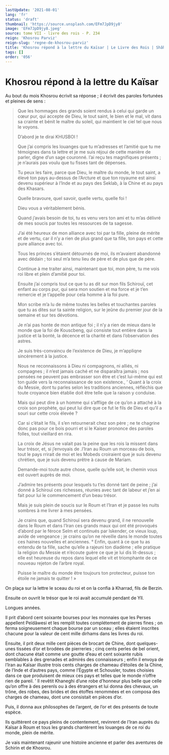 ```yaml
---
lastUpdate: '2021-08-01'
lang: 'fr'
status: 'draft'
thumbnail: 'https://source.unsplash.com/EFm7JpD9jy8'
image: 'EFm7JpD9jy8.jpeg'
source: tome VII - livre des rois - P. 234
reign: 'Khosrou Parviz'
reign-slug: 'regne-de-khosrou-parviz'
title: 'Khosrou répond à la lettre du Kaïsar | Le Livre des Rois | Shâhnâmeh'
tags: []
order: '056'
---
```


<!-- LTeX: language=fr -->

# Khosrou répond à la lettre du Kaïsar

Au bout du mois Khosrou écrivit sa réponse ; il écrivit des paroles fortunées et pleines de sens :

> Que les hommages des grands soient rendus à celui qui garde un cœur pur, qui accepte de Dieu, le tout saint, le bien et le mal, vit dans sa crainte et bénit le maître du soleil, qui maintient le ciel tel que nous le voyons.
>
> D’abord je te dirai KHUSBOI !
>
> Que j’ai compris les louanges que tu m’adresses et l’amitié que tu me témoignes dans ta lettre et je me suis réjoui de cette manière de parler, digne d’un sage couronné. l’ai reçu tes magnifiques présents ; je n’aurais pas voulu que tu fisses tant de dépenses.
>
> Tu peux les faire, parce que Dieu, le maître du monde, le tout saint, a élevé ton pays au-dessus de l’Arcture et que ton royaume est ainsi devenu supérieur à l’Inde et au pays des Seklab, à la Chine et au pays des Khasars.
>
> Quelle bravoure, quel savoir, quelle vertu, quelle foi !
>
> Dieu vous a véritablement bénis.
>
> Quand j’avais besoin de toi, tu es venu vers ton ami et tu m’as délivré de mes soucis par toutes les ressources de ta sagesse.
>
> J’ai été heureux de mon alliance avec toi par ta fille, pleine de mérite et de vertu, car il n’y a rien de plus grand que ta fille, ton pays et cette pure alliance avec toi.
>
> Tous les princes s’étaient détournés de moi, ils m’avaient abandonné avec dédain ; toi seul m’a tenu lieu de père et de plus que de père.
>
> Continue à me traiter ainsi, maintenant que toi, mon père, tu me vois roi libre et plein d’amitié pour toi.
>
> Ensuite j’ai compris tout ce que tu as dit sur mon fils Schirouï, cet enfant au corps pur, qui sera mon soutien et ma force et je t’en remercie et je t’appelle pour cela homme à la foi pure.
>
> Mon scribe m’a lu de même toutes les belles et touchantes paroles que tu as dites sur ta sainte religion, sur le jeûne du premier jour de la semaine et sur tes dévotions.
>
> Je n’ai pas honte de mon antique foi ; il n’y a rien de mieux dans le monde que la foi de Kouscbeng, qui consiste tout entière dans la justice et la bonté, la décence et la charité et dans l’observation des astres.
>
> Je suis très-convaincu de l’existence de Dieu, je m’appliqne sincèrement à la justice.
>
> Nous ne reconnaissons à Dieu ni compagnons, ni alliés, ni compagnes ; il n’est jamais caché et ne disparaîtra jamais ; nos pensées ne peuvent pas embrasser son être et c’est lui-même qui est ton guide vers la reconnaissance de son existence., ’
Quant à la croix du Messie, dont tu parles selon les traditions anciennes, réfléchis que toute croyance bien établie doit être telle que la raison y conduise.
>
> Mais qui peut dire à un homme qui s’afflige de ce qu’on a attaché à la croix son prophète, qui peut lui dire que ce fut le fils de Dieu et qu’il a souri sur cette croix élevée ?
>
> Car si c’était le fils, il s’en retournerait chez son père ; ne te chagrine donc pas pour ce bois pourri et si le Kaiser prononce des paroles folles, tout vieillard en rira.
>
> La croix de Jésus ne valait pas la peine que les rois la missent dans leur trésor, et, si j’envoyais de
.l’Iran au Roum un morceau de bois, tout le pays rrirait de moi et les Mobeds croiraient que je suis devenu chrétien, que je suis devenu prêtre à cause de Mariam.
>
> Demande-moi toute autre chose, quelle qu’elle soit, le chemin vous est ouvert auprès de moi.
>
> J’admire tes présents pour lesquels tu t’es donné tant de peine ; j’ai donné à Schirouï ces richesses, réunies avec tant de labeur et j’en ai fait pour lui le commencement d’un beau trésor.
>
> Mais je suis plein de soucis sur le Roum et l’Iran et je passe les nuits sombres à me livrer à mes pensées.
>
> Je crains que, quand Schirouï sera devenu grand, il ne renouvelle dans le Roum et dans l’Iran ces grands maux qui ont été provoqués d’abord par le féroce Selm et continués par lskender, ce vieux loup, avide de vengeance ; je crains qu’on ne réveille dans le monde toutes ces haines nouvelles et anciennes. °
Enfin, quant à ce que tu as entendu de ta fille, sache qu’elle a rajeuni ton diadème ; elle pratique la religion du Messie et n’écoute guère ce que je lui dis lit-dessus ; elle est heureuse du repos dans lequel elle vit et triomphante de ce nouveau rejeton de l’arbre royal.
>
> Puisse le maître du monde être toujours ton protecteur, puisse ton étoile ne jamais te quitter ! »

On plaça sur la lettre le sceau du roi et on la confia à Kharrad, fils de Berzin.

Ensuite on ouvrit le trésor que le roi avait accumulé pendant de Yll.

Longues années.

Il prit d’abord cent soixante bourses pour les monnaies que les Perses appellent Peïdâwesi et les remplit toutes complétement de pierres fines ; on ferma soigneusement chaque bourse par un sceau ; elles étaient inscrites chacune pour la valeur de cent mille dirhams dans les livres du roi.

Ensuite, il prit deux mille cent pièces de brocart de Chine, dont quelques-unes tissées d’or et brodées de pierreries ; cinq cents perles de bel orient, dont chacune était comme une goutte d’eau et cent soixante rubis semblables à des grenades et admirés des connaisseurs ; enfin il envoya de l’Iran au Kaïsar illustre trois cents charges de chameau d’étoiles de la Chine, de l’Inde et d’autres pays, comme l’Égypte et Schousler, toutes choisies dans ce que produisent de mieux ces pays et telles que le monde n’offre rien de pareil. ’
Il revêtit Khaneghi d’une robe d’honneur plus belle que celle qu’on offre à des perenls ou à des étrangers et lui donna des chevaux, un trône, des robes, des brides et des étoffes renommées et en composa des charges de chameau, dont une consistait en pièces d’or.

Puis, il donna aux philosophes de l’argent, de l’or et des présents de toute espèce.

Ils quittèrent ce pays pleins de contentement, revinrent de l’Iran auprès du Kaïsar à Roum et tous les grands chantèrent les louanges de ce roi du monde, plein de mérite.

Je vais maintenant rajeunir une histoire ancienne et parler des aventures de Schirin et de Khosrou.
